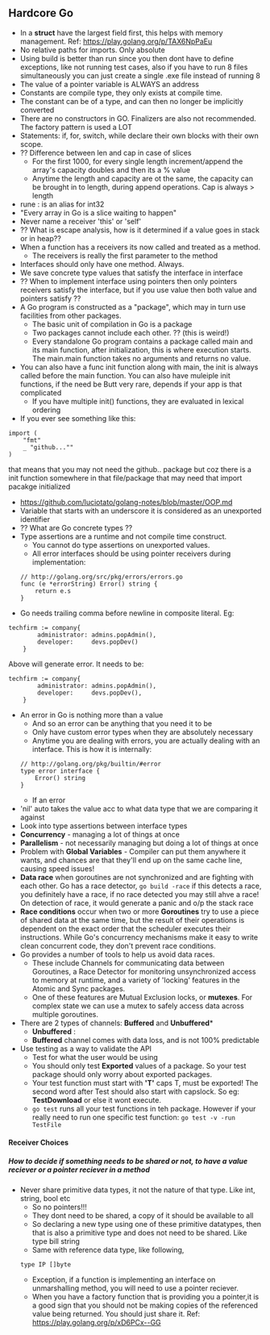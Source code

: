 ## Hardcore Go

* In a **struct** have the largest field first, this helps with memory management. Ref: https://play.golang.org/p/TAX6NpPaEu
* No relative paths for imports. Only absolute
* Using build is better than run since you then dont have to define exceptions, like not running test cases, also if you have to run 8 files simultaneously you can just create a single .exe file instead of running 8
* The value of a pointer variable is ALWAYS an address
* Constants are compile type, they only exists at compile time.
* The constant can be of a type, and can then no longer be implicitly converted
* There are no constructors in GO. Finalizers are also not recommended. The factory pattern is used a LOT
* Statements: if, for, switch, while declare their own blocks with their own scope.
* ?? Difference between len and cap in case of slices
	* For the first 1000, for every single length increment/append the array's capacity doubles and then its a % value
	* Anytime the length and capacity are ot the same, the capacity can be brought in to length, during append operations. Cap is always > length
* rune : is an alias for int32
* "Every array in Go is a slice waiting to happen"
* Never name a receiver 'this' or 'self'
* ?? What is escape analysis, how is it determined if a value goes in stack or in heap??
* When a function has a receivers its now called and treated as a method.
	* The receivers is really the first parameter to the method
* Interfaces should only have one method. Always.
* We save concrete type values that satisfy the interface in interface
* ?? When to implement interface using pointers then only pointers receivers satisfy the interface, but if you use value then both value and pointers satisfy ??
* A Go program is constructed as a "package", which may in turn use facilities from other packages.
	* The basic unit of compilation in Go is a package
	* Two packages cannot include each other. ?? (this is weird!)
	* Every standalone Go program contains a package called main and its main function, after initialization, this is where execution starts. The main.main function takes no arguments and returns no value.
* You can also have a func init function along with main, the init is always called before the main function. You can also have muleiple init functions, if the need be Butt very rare, depends if your app is that complicated
	* If you have multiple init() functions, they are evaluated in lexical ordering
* If you ever see something like this:
```
import (
	"fmt"
	_ "github...""
)
```
that means that you may not need the github.. package but coz there is a init function somewhere in that file/package that may need that import pacakge initialized
* https://github.com/luciotato/golang-notes/blob/master/OOP.md
* Variable that starts with an underscore it is considered as an unexported identifier
* ?? What are Go concrete types ??
* Type assertions are a runtime and not compile time construct.
	* You cannot do type assertions on unexported values.
	* All error interfaces should be using pointer receivers during implementation:
	```
	// http://golang.org/src/pkg/errors/errors.go
	func (e *errorString) Error() string {
		return e.s
	}
	```
* Go needs trailing comma before newline in composite literal. Eg:
```
techfirm := company{
		administrator: admins.popAdmin(),
		developer:     devs.popDev()
	}
```
Above will generate error. It needs to be:
```
techfirm := company{
		administrator: admins.popAdmin(),
		developer:     devs.popDev(),
	}
```
* An error in Go is nothing more than a value
	* And so an error can be anything that you need it to be
	* Only have custom error types when they are absolutely necessary
	* Anytime you are dealing with errors, you are actually dealing with an interface. This is 	how it is internally:
	```
	// http://golang.org/pkg/builtin/#error
	type error interface {
		Error() string
	}
	```
	* If an error
* 'nil' auto takes the value acc to what data type that we are comparing it against
* Look into type assertions between interface types
* **Concurrency** - managing a lot of things at once
* **Parallelism** - not necessarily managing but doing a lot of things at once
* Problem with **Global Variables** - Compiler can put them anywhere it wants, and chances are that they'll end up on the same cache line, causing speed issues!
* **Data race** when goroutines are not synchronized and are fighting with each other. Go has a race detector, ```go build -race``` if this detects a race, you definitely have a race, if no race detected you may still ahve a race! On detection of race, it would generate a panic and o/p the stack race
* **Race conditions** occur when two or more **Goroutines** try to use a piece of shared data at the same time, but the result of their operations is dependent on the exact order that the scheduler executes their instructions. While Go's concurrency mechanisms make it easy to write clean concurrent code, they don't prevent race conditions.
* Go provides a number of tools to help us avoid data races.
	* These include Channels for communicating data between Goroutines, a Race Detector for monitoring unsynchronized access to memory at runtime, and a variety of 'locking' features in the Atomic and Sync packages.
	* One of these features are Mutual Exclusion locks, or **mutexes**. For complex state we can use a mutex to safely access data across multiple goroutines.
* There are 2 types of channels: **Buffered** and **Unbuffered***
	* **Unbuffered** :
	* **Buffered** channel comes with data loss, and is not 100% predictable
* Use testing as a way to validate the API
	* Test for what the user would be using
	* You should only test **Exported** values of a package. So your test package should only worry about exported packages.
	* Your test function must start with **'T'** caps T, must be exported! The second word after Test should also start with capslock. So eg: **TestDownload** or else it wont execute.
	* ```go test``` runs all your test functions in teh package. However if your really need to run one specific test function: ```go test -v -run TestFile ```


#### Receiver Choices
##### How to decide if something needs to be shared or not, to have a value reciever or a pointer reciever in a method
* Never share primitive data types, it not the nature of that type. Like int, string, bool etc
	* So no pointers!!!
	* They dont need to be shared, a copy of it should be available to all
	* So declaring a new type using one of these primitive datatypes, then that is also a 	primitive type and does not need to be shared. Like type bill string
	* Same with reference data type, like following,
	```
	type IP []byte
	```
	* Exception, if a function is implementing an interface on unmarshalling method, you will need to use a pointer reciever.
	* When you have a factory function that is providing you a pointer,it is a good sign that you should not be making copies of the referenced value being returned. You should just share it. Ref: https://play.golang.org/p/xD6PCx--GG